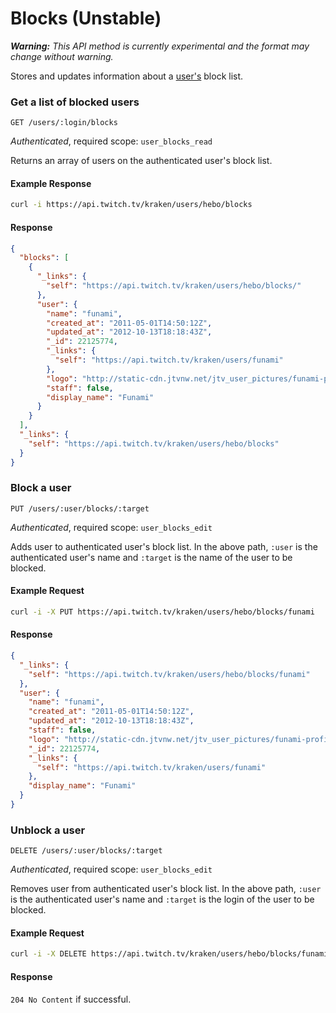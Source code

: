 # Blocks (Unstable)

_**Warning:** This API method is currently experimental and the format may change without warning._

Stores and updates information about a [user's][users] block list.

[users]: /resources/users.md

### Get a list of blocked users

`GET /users/:login/blocks`

_Authenticated_, required scope: `user_blocks_read`

Returns an array of users on the authenticated user's block list.

#### Example Response

```bash
curl -i https://api.twitch.tv/kraken/users/hebo/blocks
```

#### Response

```json
{
  "blocks": [
    {
      "_links": {
        "self": "https://api.twitch.tv/kraken/users/hebo/blocks/"
      },
      "user": {
        "name": "funami",
        "created_at": "2011-05-01T14:50:12Z",
        "updated_at": "2012-10-13T18:18:43Z",
        "_id": 22125774,
        "_links": {
          "self": "https://api.twitch.tv/kraken/users/funami"
        },
        "logo": "http://static-cdn.jtvnw.net/jtv_user_pictures/funami-profile_image-9bd02ad8f4f5bc97-300x300.jpeg",
        "staff": false,
        "display_name": "Funami"
      }
    }
  ],
  "_links": {
    "self": "https://api.twitch.tv/kraken/users/hebo/blocks"
  }
}
```

### Block a user

`PUT /users/:user/blocks/:target`

_Authenticated_, required scope: `user_blocks_edit`

Adds user to authenticated user's block list. In the above path, `:user` is the authenticated user's name and `:target` is the name of the user to be blocked.

#### Example Request

```bash
curl -i -X PUT https://api.twitch.tv/kraken/users/hebo/blocks/funami
```

#### Response

```json
{
  "_links": {
    "self": "https://api.twitch.tv/kraken/users/hebo/blocks/funami"
  },
  "user": {
    "name": "funami",
    "created_at": "2011-05-01T14:50:12Z",
    "updated_at": "2012-10-13T18:18:43Z",
    "staff": false,
    "logo": "http://static-cdn.jtvnw.net/jtv_user_pictures/funami-profile_image-9bd02ad8f4f5bc97-300x300.jpeg",
    "_id": 22125774,
    "_links": {
      "self": "https://api.twitch.tv/kraken/users/funami"
    },
    "display_name": "Funami"
  }
}
```

### Unblock a user

`DELETE /users/:user/blocks/:target`

_Authenticated_, required scope: `user_blocks_edit`

Removes user from authenticated user's block list. In the above path, `:user` is the authenticated user's name and `:target` is the login of the user to be blocked.

#### Example Request

```bash
curl -i -X DELETE https://api.twitch.tv/kraken/users/hebo/blocks/funami
```

#### Response

`204 No Content` if successful.
